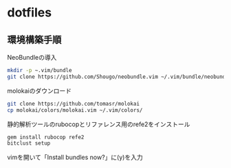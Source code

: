 # dotfiles

## 環境構築手順

NeoBundleの導入
```sh
mkdir -p ~.vim/bundle
git clone https://github.com/Shougo/neobundle.vim ~/.vim/bundle/neobundle.vim
```

molokaiのダウンロード
```sh
git clone https://github.com/tomasr/molokai
cp molokai/colors/molokai.vim ~/.vim/colors/
```

静的解析ツールのrubocopとリファレンス用のrefe2をインストール
```sh
gem install rubocop refe2
bitclust setup
```

vimを開いて「Install bundles now?」に(y)を入力

